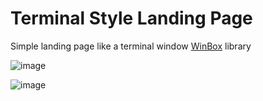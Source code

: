 # Terminal Style Landing Page

Simple landing page like a terminal window [WinBox](https://github.com/nextapps-de/winbox) library

![image](https://user-images.githubusercontent.com/61181196/117891253-4e387380-b2d6-11eb-99ea-e680942c7317.png)

![image](https://user-images.githubusercontent.com/61181196/117891330-6dcf9c00-b2d6-11eb-9af6-9338e312c8f6.png)


